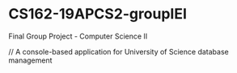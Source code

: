 # CS162-19APCS2-groupIEI
Final Group Project - Computer Science II

// A console-based application for University of Science database management
